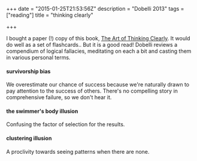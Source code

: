 +++
date = "2015-01-25T21:53:56Z"
description = "Dobelli 2013"
tags = ["reading"]
title = "thinking clearly"

+++

I bought a paper (!) copy of this book, [The Art of Thinking Clearly](https://www.goodreads.com/book/show/16248196-the-art-of-thinking-clearly).
It would do well as a set of flashcards..
But it is a good read!
Dobelli reviews a compendium of logical fallacies,
meditating on each a bit and casting them in various personal terms.

#### survivorship bias
We overestimate our chance of success because
we're naturally drawn to pay attention to the success of others.
There's no compelling story in comprehensive failure, so we don't hear it.

#### the swimmer's body illusion
Confusing the factor of selection for the results.

#### clustering illusion
A proclivity towards seeing patterns when there are none.
